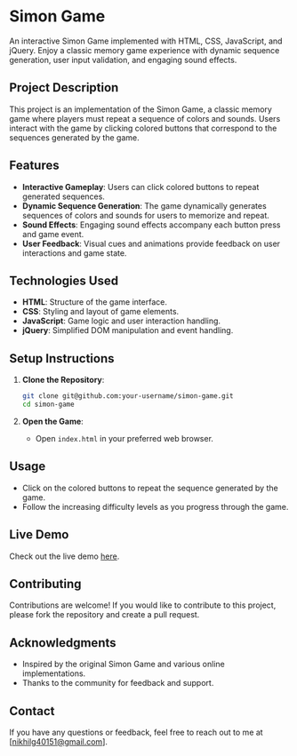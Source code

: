 # Simon Game

An interactive Simon Game implemented with HTML, CSS, JavaScript, and jQuery. Enjoy a classic memory game experience with dynamic sequence generation, user input validation, and engaging sound effects.

## Project Description

This project is an implementation of the Simon Game, a classic memory game where players must repeat a sequence of colors and sounds. Users interact with the game by clicking colored buttons that correspond to the sequences generated by the game.

## Features

- **Interactive Gameplay**: Users can click colored buttons to repeat generated sequences.
- **Dynamic Sequence Generation**: The game dynamically generates sequences of colors and sounds for users to memorize and repeat.
- **Sound Effects**: Engaging sound effects accompany each button press and game event.
- **User Feedback**: Visual cues and animations provide feedback on user interactions and game state.

## Technologies Used

- **HTML**: Structure of the game interface.
- **CSS**: Styling and layout of game elements.
- **JavaScript**: Game logic and user interaction handling.
- **jQuery**: Simplified DOM manipulation and event handling.

## Setup Instructions

1. **Clone the Repository**:
    ```bash
    git clone git@github.com:your-username/simon-game.git
    cd simon-game
    ```

2. **Open the Game**:
    - Open `index.html` in your preferred web browser.

## Usage

- Click on the colored buttons to repeat the sequence generated by the game.
- Follow the increasing difficulty levels as you progress through the game.

## Live Demo

Check out the live demo [here](http://127.0.0.1:3000/Frontend/DOM/Simon%20Game/index.html).

## Contributing

Contributions are welcome! If you would like to contribute to this project, please fork the repository and create a pull request.

## Acknowledgments

- Inspired by the original Simon Game and various online implementations.
- Thanks to the community for feedback and support.

## Contact

If you have any questions or feedback, feel free to reach out to me at [nikhilg40151@gmail.com].
